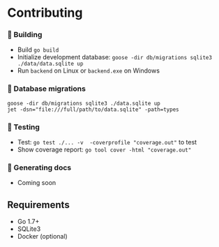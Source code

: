 # Contributing 

### 🚧 Building
- Build `go build`
- Initialize development database: `goose -dir db/migrations sqlite3 ./data/data.sqlite up`
- Run `backend` on Linux or `backend.exe` on Windows

### 💾 Database migrations
```
goose -dir db/migrations sqlite3 ./data.sqlite up
jet -dsn="file:///full/path/to/data.sqlite" -path=types  
```

### 🔬 Testing
- Test: `go test ./... -v  -coverprofile "coverage.out"` to test
- Show coverage report: `go tool cover -html "coverage.out"`

### 📝 Generating docs
- Coming soon

## Requirements
- Go 1.7+
- SQLite3
- Docker (optional)
